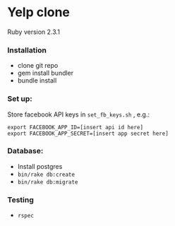 # Yelp clone

Ruby version 2.3.1

### Installation
- clone git repo
- gem install bundler
- bundle install

### Set up:
Store facebook API keys in ```set_fb_keys.sh``` , e.g.:
```
export FACEBOOK_APP_ID=[insert api id here]
export FACEBOOK_APP_SECRET=[insert app secret here]
```

### Database:
- Install postgres
- ```bin/rake db:create```
- ```bin/rake db:migrate```

### Testing
- ```rspec```
